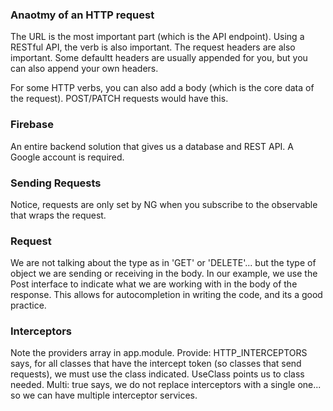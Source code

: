 ### Anaotmy of an HTTP request
The URL is the most important part (which is the API endpoint). Using a RESTful API, the verb is also important. The request headers are also important. Some defaultt headers are usually appended for you, but you can also append your own headers.

For some HTTP verbs, you can also add a body (which is the core data of the request). POST/PATCH requests would have this.

### Firebase 
An entire backend solution that gives us a database and REST API. A Google account is required.

### Sending Requests
Notice, requests are only set by NG when you subscribe to the observable that wraps the request.

### Request <Types>
We are not talking about the type as in 'GET' or 'DELETE'... but the type of object we are sending or receiving in the body.
In our example, we use the Post interface to indicate what we are working with in the body of the response. This allows for autocompletion
in writing the code, and its a good practice.

### Interceptors
Note the providers array in app.module. Provide: HTTP_INTERCEPTORS says, for all classes that have the intercept token (so classes that send requests), we must use the class indicated. UseClass points us to class needed. Multi: true says, we do not replace interceptors with a single one... so we can have multiple interceptor services.



